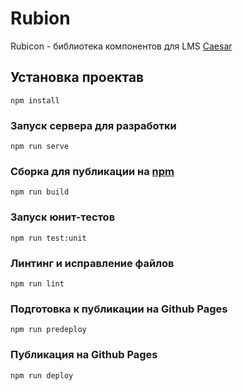 # Rubion
Rubicon - библиотека компонентов для LMS [Caesar](https://github.com/ilfan18/caesar)

## Установка проектав
```
npm install
```

### Запуск сервера для разработки
```
npm run serve
```

### Сборка для публикации на [npm](https://www.npmjs.com/)
```
npm run build
```

### Запуск юнит-тестов
```
npm run test:unit
```

### Линтинг и исправление файлов
```
npm run lint
```

### Подготовка к публикации на Github Pages
```
npm run predeploy
```

### Публикация на Github Pages
```
npm run deploy
```